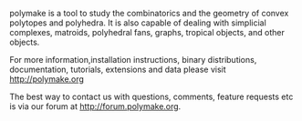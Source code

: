 polymake is a tool to study the combinatorics and the geometry of convex polytopes and polyhedra. 
It is also capable of dealing with simplicial complexes, matroids, polyhedral fans, graphs, tropical objects, and other objects.  

For more information,installation instructions, binary distributions, documentation, tutorials, extensions and data please visit http://polymake.org  

The best way to contact us with questions, comments, feature requests etc is via our forum at http://forum.polymake.org.
